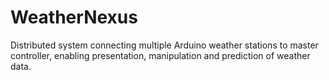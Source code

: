 # WeatherNexus
Distributed system connecting multiple Arduino weather stations to master controller, enabling presentation, manipulation and prediction of weather data.
